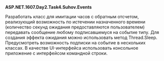 ﻿ <b>ASP.NET.1607.Day2.Task4.Suhov.Events</b>

 Разработать класс для имитации часов с обратным отсчетом, реализующий возможность по 
 истечении назначенного времени (количество секунд ожидания предоставляются пользователем) 
 передавать сообщение любому подписавшемуся на событие типу. Для создания эффекта ожидания 
 можно использовать метод Thread.Sleep. Предусмотреть возможность подписки на событие в 
 нескольких классах. В качестве UI-интерфейса использовать консольное приложение с интерфейсом командной строки.